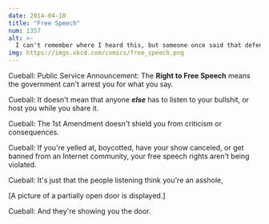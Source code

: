 ```yaml
---
date: 2014-04-18
title: "Free Speech"
num: 1357
alt: >-
  I can't remember where I heard this, but someone once said that defending a position by citing free speech is sort of the ultimate concession; you're saying that the most compelling thing you can say for your position is that it's not literally illegal to express.
img: https://imgs.xkcd.com/comics/free_speech.png
---
```

Cueball: Public Service Announcement: The **Right to Free Speech** means the government can't arrest you for what you say.

Cueball: It doesn't mean that anyone ***else*** has to listen to your bullshit, or host you while you share it.

Cueball: The 1st Amendment doesn't shield you from criticism or consequences.

Cueball: If you're yelled at, boycotted, have your show canceled, or get banned from an Internet community, your free speech rights aren't being violated.

Cueball: It's just that the people listening think you're an asshole,

[A picture of a partially open door is displayed.]

Cueball: And they're showing you the door.